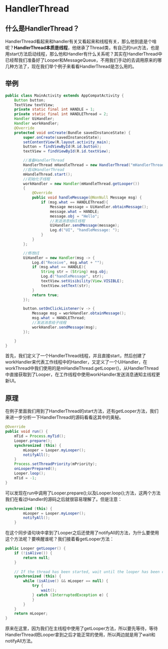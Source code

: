 # HandlerThread

## 什么是HandlerThread？

HandlerThread看起来和handler有关又看起来和线程有关，那么他到底是个啥呢？**HandlerThread本质是线程**，他继承了Thread类，有自己的run方法，也是用start方法启动线程，那么他和Handler有什么关系呢？其实在HandlerThread中已经帮我们准备好了Looper和MessageQueue，不用我们手动的去调用原来的哪几种方法了，现在我们举个例子来看看HandlerThread是怎么用的。

## 举例

```java
public class MainActivity extends AppCompatActivity {
    Button button;
    TextView textView;
    private static final int HANDLE = 1;
    private static final int HANDLEThread = 2;
    Handler UiHandler;
    Handler workHandler;
    @Override
    protected void onCreate(Bundle savedInstanceState) {
        super.onCreate(savedInstanceState);
        setContentView(R.layout.activity_main);
        button = findViewById(R.id.button);
        textView = findViewById(R.id.textView);

        //准备HandlerThread
        HandlerThread mHandleThread = new HandlerThread("mHandlerThread");
        //启动HandlerThread
        mHandleThread.start();
        //初始化子线程
        workHandler = new Handler(mHandleThread.getLooper())
        {
            @Override
            public void handleMessage(@NonNull Message msg) {
                if (msg.what == HANDLEThread){
                    Message message = UiHandler.obtainMessage();
                    message.what = HANDLE;
                    message.obj = "Hello";
                    //发送消息给UI线程
                    UiHandler.sendMessage(message);
                    Log.d("UI", "handleMessage: ");
                }
            }
        };

        //修改UI
        UiHandler = new Handler(msg -> {
            Log.d("Receive", msg.what + "");
            if (msg.what == HANDLE){
                String str = (String) msg.obj;
                Log.d("handleMessage", str);
                textView.setVisibility(View.VISIBLE);
                textView.setText(str);
            }
            return true;
        });

        button.setOnClickListener(v -> {
            Message msg = workHandler.obtainMessage();
            msg.what = HANDLEThread;
            //发送消息给子线程
            workHandler.sendMessage(msg);
        });

    }
}
```

首先，我们定义了一个HandlerThread线程，并且直接start，然后创建了workHandler来代表工作线程中的Handler，又定义了一个UiHandler，在workThread中我们使用的是mHandleThread.getLooper()，从HandlerThread中直接获取到了Looper，在工作线程中使用workHandler发送消息通知主线程更新UI。

## 原理

在例子里面我们用到了HandlerThread的start方法，还有getLooper方法，我们来进一步分析一下HandlerThread的源码看看这其中的奥秘。

```java
@Override
public void run() {
    mTid = Process.myTid();
    Looper.prepare();
    synchronized (this) {
        mLooper = Looper.myLooper();
        notifyAll();
    }
    Process.setThreadPriority(mPriority);
    onLooperPrepared();
    Looper.loop();
    mTid = -1;
}
```

可以发现在run中调用了Looper.prepare();以及Looper.loop();方法，这两个方法我们在看过Handler的源码之后就很容易理解了。但是注意：

~~~java
synchronized (this) {
        mLooper = Looper.myLooper();
        notifyAll();
    }
~~~

在这个同步语句块中拿到了Looper之后还使用了notifyAll的方法，为什么要使用这个方法呢？要唤醒谁呢？我们接着看getLooper方法：

```java
public Looper getLooper() {
    if (!isAlive()) {
        return null;
    }
    
    // If the thread has been started, wait until the looper has been created.
    synchronized (this) {
        while (isAlive() && mLooper == null) {
            try {
                wait();
            } catch (InterruptedException e) {
            }
        }
    }
    return mLooper;
}
```

原来在这里，因为我们在主线程中使用了getLooper方法，所以要先等待，等待HandlerThread把Looper拿到之后才能正常的使用，所以两边就是用了wait和notifyAll方法。